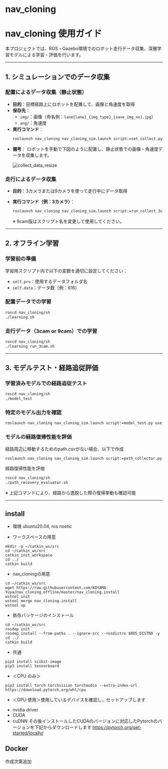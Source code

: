 # nav_cloning
# nav_cloning 使用ガイド

本プロジェクトでは、ROS・Gazebo環境でのロボット走行データ収集、深層学習モデルによる学習・評価を行います。

---

## 1. シミュレーションでのデータ収集

### 配置によるデータ収集（静止状態）

- **目的**：目標経路上にロボットを配置して、画像と角速度を取得  
- **保存先**：
  - `img/`：画像（命名例：`lane{lane}_{img_type}_{save_img_no}.jpg`）
  - `ang/`：角速度
- **実行コマンド**：
  ```bash
  roslaunch nav_cloning nav_cloning_sim.launch script:=set_collect.py use_waypoint_nav:=false use_cmd_vel:=false
  ```

* **備考**：
  ロボットを手動で下図のように配置し、静止状態での画像・角速度データを収集します。

  ![collect\_data\_resize](https://github.com/YukiTakahashi4690/nav_cloning/assets/72371474/d3e43a62-31b8-4a51-b581-4c9d201a0ebb)

### 走行によるデータ収集

* **目的**：3カメラまたは9カメラを使って走行中にデータ取得
* **実行コマンド（例：3カメラ）**：

  ```bash
  roslaunch nav_cloning nav_cloning_sim.launch script:=run_collect_3cam.py use_waypoint_nav:=true
  ```
  ※ 9cam版はスクリプト名を変更して使用してください。
  
---

## 2. オフライン学習

### 学習前の準備

学習用スクリプト内で以下の変数を適切に設定してください：

* `self.pro`：使用するデータフォルダ名
* `self.data`：データ数（例：616）

### 配置データでの学習

```bash
roscd nav_cloning/sh
./learning.sh
```

### 走行データ（3cam or 9cam）での学習

```bash
roscd nav_cloning/sh
./learning_run_3cam.sh
```

---

## 3. モデルテスト・経路追従評価

### 学習済みモデルでの経路追従テスト

```bash
roscd nav_cloning/sh
./model_test
```

### 特定のモデル出力を確認

```bash
roslaunch nav_cloning nav_cloning_sim.launch script:=model_test.py use_waypoint_nav:=true use_cmd_vel:=false model_num:=1
```

### モデルの経路復帰性能を評価
経路周辺に移動するためのpath.csvがない場合、以下で作成
```bash
roslaunch nav_cloning nav_cloning_sim.launch script:=path_collector.py
```

経路復帰性能を評価
```bash
roscd nav_cloning/sh
./path_recovery_evaluator.sh
```
※ 上記コマンドにより、経路から逸脱した際の復帰挙動も確認可能

---

## install
* 環境 ubuntu20.04, ros noetic

* ワークスペースの用意
```
mkdir -p ~/catkin_ws/src
cd ~/catkin_ws/src
catkin_init_workspace
cd ../
catkin build
```
* nav_cloningの用意
```
cd ~/catkin_ws/src
wget https://raw.githubusercontent.com/KOYAMA-Yuya/nav_cloning_offline/master/nav_cloning.install
wstool init
wstool merge nav_cloning.install
wstool up
```
* 依存パッケージのインストール
```
cd ~/catkin_ws/src
rosdep init
rosdep install --from-paths . --ignore-src --rosdistro $ROS_DISTRO -y
cd ../
catkin build
```
* 共通
```
pip3 install scikit-image
pip3 install tensorboard
```
* ＜CPU のみ＞
```
pip3 install torch torchvision torchaudio --extra-index-url https://download.pytorch.org/whl/cpu
```
* ＜GPU 使用＞使用しているデバイスを確認し，セットアップします
- nvidia driver
- CUDA
- cuDNN
その後インストールしたCUDAのバージョンに対応したPytorchのバージョンを下記からダウンロードします
https://pytorch.org/get-started/locally/
## Docker
作成次第追加